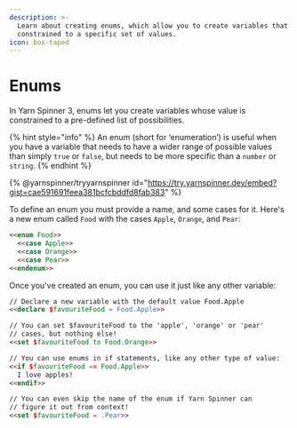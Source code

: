 ```yaml
---
description: >-
  Learn about creating enums, which allow you to create variables that are
  constrained to a specific set of values.
icon: box-taped
---
```


# Enums

In Yarn Spinner 3, enums let you create variables whose value is constrained to a pre-defined list of possibilities.&#x20;

{% hint style="info" %}
An enum (short for ‘enumeration’) is useful when you have a variable that needs to have a wider range of possible values than simply `true` or `false`, but needs to be more specific than a `number` or `string`.
{% endhint %}

{% @yarnspinner/tryyarnspinner id="https://try.yarnspinner.dev/embed?gist=cae591691feea381bcfcbddfd8fab383" %}

To define an enum you must provide a name, and some cases for it. Here's a new enum called `Food` with the cases `Apple`, `Orange`, and `Pear`:

```markdown
<<enum Food>>
  <<case Apple>>
  <<case Orange>>
  <<case Pear>>
<<endenum>>
```

Once you've created an enum, you can use it just like any other variable:

```markdown
// Declare a new variable with the default value Food.Apple
<<declare $favouriteFood = Food.Apple>>

// You can set $favouriteFood to the 'apple', 'orange' or 'pear'
// cases, but nothing else!
<<set $favouriteFood to Food.Orange>>

// You can use enums in if statements, like any other type of value:
<<if $favouriteFood == Food.Apple>>
  I love apples!
<<endif>>

// You can even skip the name of the enum if Yarn Spinner can 
// figure it out from context!
<<set $favouriteFood = .Pear>>
```
